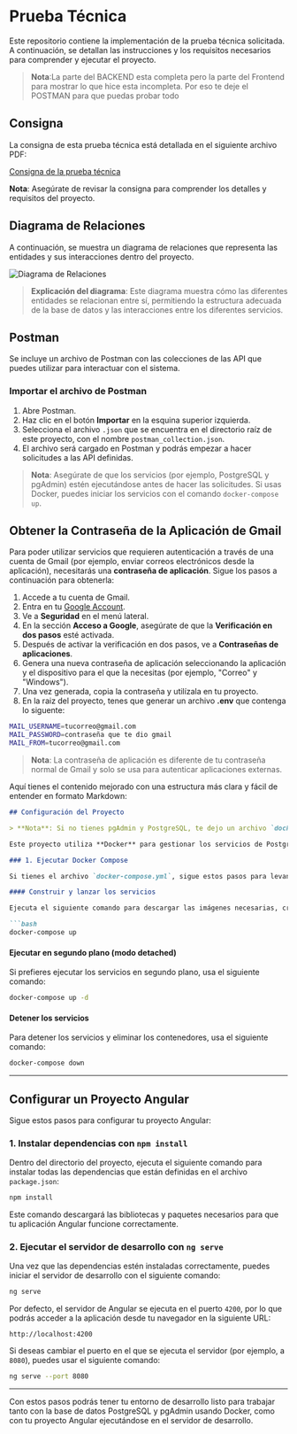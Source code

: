 # Prueba Técnica

Este repositorio contiene la implementación de la prueba técnica solicitada. A continuación, se detallan las instrucciones y los requisitos necesarios para comprender y ejecutar el proyecto.

> **Nota**:La parte del BACKEND esta completa pero la parte del Frontend para mostrar lo que hice esta incompleta. Por eso te deje el POSTMAN para que puedas probar todo

## Consigna

La consigna de esta prueba técnica está detallada en el siguiente archivo PDF:

[Consigna de la prueba técnica](consigna.pdf)

**Nota**: Asegúrate de revisar la consigna para comprender los detalles y requisitos del proyecto.

## Diagrama de Relaciones

A continuación, se muestra un diagrama de relaciones que representa las entidades y sus interacciones dentro del proyecto.

![Diagrama de Relaciones](ruta/a/tu/diagrama_relaciones.png)

> **Explicación del diagrama**: Este diagrama muestra cómo las diferentes entidades se relacionan entre sí, permitiendo la estructura adecuada de la base de datos y las interacciones entre los diferentes servicios.

## Postman

Se incluye un archivo de Postman con las colecciones de las API que puedes utilizar para interactuar con el sistema.

### Importar el archivo de Postman

1. Abre Postman.
2. Haz clic en el botón **Importar** en la esquina superior izquierda.
3. Selecciona el archivo `.json` que se encuentra en el directorio raíz de este proyecto, con el nombre `postman_collection.json`.
4. El archivo será cargado en Postman y podrás empezar a hacer solicitudes a las API definidas.

> **Nota**: Asegúrate de que los servicios (por ejemplo, PostgreSQL y pgAdmin) estén ejecutándose antes de hacer las solicitudes. Si usas Docker, puedes iniciar los servicios con el comando `docker-compose up`.

## Obtener la Contraseña de la Aplicación de Gmail

Para poder utilizar servicios que requieren autenticación a través de una cuenta de Gmail (por ejemplo, enviar correos electrónicos desde la aplicación), necesitarás una **contraseña de aplicación**. Sigue los pasos a continuación para obtenerla:

1. Accede a tu cuenta de Gmail.
2. Entra en tu [Google Account](https://myaccount.google.com/).
3. Ve a **Seguridad** en el menú lateral.
4. En la sección **Acceso a Google**, asegúrate de que la **Verificación en dos pasos** esté activada.
5. Después de activar la verificación en dos pasos, ve a **Contraseñas de aplicaciones**.
6. Genera una nueva contraseña de aplicación seleccionando la aplicación y el dispositivo para el que la necesitas (por ejemplo, "Correo" y "Windows").
7. Una vez generada, copia la contraseña y utilízala en tu proyecto.
8. En la raiz del proyecto, tenes que generar un archivo **.env** que contenga lo siguente:

 ```bash
MAIL_USERNAME=tucorreo@gmail.com
MAIL_PASSWORD=contraseña que te dio gmail
MAIL_FROM=tucorreo@gmail.com
```

> **Nota**: La contraseña de aplicación es diferente de tu contraseña normal de Gmail y solo se usa para autenticar aplicaciones externas.


Aquí tienes el contenido mejorado con una estructura más clara y fácil de entender en formato Markdown:

```markdown
## Configuración del Proyecto

> **Nota**: Si no tienes pgAdmin y PostgreSQL, te dejo un archivo `docker-compose.yml` para que puedas desplegar la base de datos de manera sencilla.

Este proyecto utiliza **Docker** para gestionar los servicios de PostgreSQL y pgAdmin. Para configurar el entorno de desarrollo, sigue estos pasos:

### 1. Ejecutar Docker Compose

Si tienes el archivo `docker-compose.yml`, sigue estos pasos para levantar los servicios de PostgreSQL y pgAdmin:

#### Construir y lanzar los servicios

Ejecuta el siguiente comando para descargar las imágenes necesarias, crear los contenedores y levantarlos:

```bash
docker-compose up
```

#### Ejecutar en segundo plano (modo **detached**)

Si prefieres ejecutar los servicios en segundo plano, usa el siguiente comando:

```bash
docker-compose up -d
```

#### Detener los servicios

Para detener los servicios y eliminar los contenedores, usa el siguiente comando:

```bash
docker-compose down
```

---

## Configurar un Proyecto Angular

Sigue estos pasos para configurar tu proyecto Angular:

### 1. Instalar dependencias con `npm install`

Dentro del directorio del proyecto, ejecuta el siguiente comando para instalar todas las dependencias que están definidas en el archivo `package.json`:

```bash
npm install
```

Este comando descargará las bibliotecas y paquetes necesarios para que tu aplicación Angular funcione correctamente.

### 2. Ejecutar el servidor de desarrollo con `ng serve`

Una vez que las dependencias estén instaladas correctamente, puedes iniciar el servidor de desarrollo con el siguiente comando:

```bash
ng serve
```

Por defecto, el servidor de Angular se ejecuta en el puerto `4200`, por lo que podrás acceder a la aplicación desde tu navegador en la siguiente URL:

```
http://localhost:4200
```

Si deseas cambiar el puerto en el que se ejecuta el servidor (por ejemplo, a `8080`), puedes usar el siguiente comando:

```bash
ng serve --port 8080
```

---

Con estos pasos podrás tener tu entorno de desarrollo listo para trabajar tanto con la base de datos PostgreSQL y pgAdmin usando Docker, como con tu proyecto Angular ejecutándose en el servidor de desarrollo.
```

